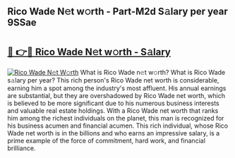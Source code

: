 ## Rico Wade N𝚎t w𝚘rth - Part-M2d S𝚊lary per year 9SSae

# <h2><a href="http://gc0waz.nevu.top/?p=Rico+Wade">🔗 👉🔴 Rico Wade N𝚎t w𝚘rth - S𝚊lary</a></h2>

[![Rico Wade N𝚎t W𝚘rth](https://i.imgur.com/Oavwk0R.jpeg)](http://gc0waz.nevu.top/?p=Rico+Wade)
What is Rico Wade n𝚎t w𝚘rth? What is Rico Wade s𝚊lary per year?
This rich person's Rico Wade net worth is considerable, earning him a spot among the industry's most affluent. His annual earnings are substantial, but they are overshadowed by Rico Wade net worth, which is believed to be more significant due to his numerous business interests and valuable real estate holdings. With a Rico Wade net worth that ranks him among the richest individuals on the planet, this man is recognized for his business acumen and financial acumen. This rich individual, whose Rico Wade net worth is in the billions and who earns an impressive salary, is a prime example of the force of commitment, hard work, and financial brilliance.
